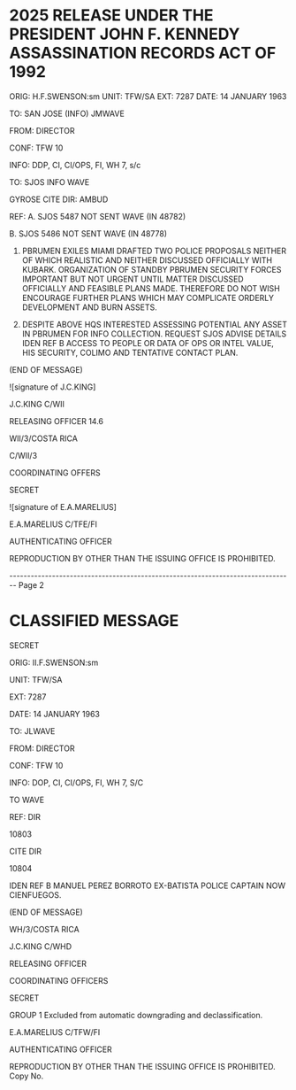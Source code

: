 # 2025 RELEASE UNDER THE PRESIDENT JOHN F. KENNEDY ASSASSINATION RECORDS ACT OF 1992

ORIG: H.F.SWENSON:sm
UNIT: TFW/SA
EXT: 7287
DATE: 14 JANUARY 1963

TO: SAN JOSE (INFO) JMWAVE

FROM: DIRECTOR

CONF: TFW 10

INFO: DDP, CI, CI/OPS, FI, WH 7, s/c

TO: SJOS INFO WAVE

GYROSE CITE DIR: AMBUD

REF: A. SJOS 5487 NOT SENT WAVE (IN 48782)

B. SJOS 5486 NOT SENT WAVE (IN 48778)

1. PBRUMEN EXILES MIAMI DRAFTED TWO POLICE PROPOSALS NEITHER OF WHICH REALISTIC AND NEITHER DISCUSSED OFFICIALLY WITH KUBARK. ORGANIZATION OF STANDBY PBRUMEN SECURITY FORCES IMPORTANT BUT NOT URGENT UNTIL MATTER DISCUSSED OFFICIALLY AND FEASIBLE PLANS MADE. THEREFORE DO NOT WISH ENCOURAGE FURTHER PLANS WHICH MAY COMPLICATE ORDERLY DEVELOPMENT AND BURN ASSETS.

2. DESPITE ABOVE HQS INTERESTED ASSESSING POTENTIAL ANY ASSET IN PBRUMEN FOR INFO COLLECTION. REQUEST SJOS ADVISE DETAILS IDEN REF B ACCESS TO PEOPLE OR DATA OF OPS OR INTEL VALUE, HIS SECURITY, COLIMO AND TENTATIVE CONTACT PLAN.

(END OF MESSAGE)

![signature of J.C.KING]

J.C.KING
C/WII

RELEASING OFFICER 14.6

WII/3/COSTA RICA

C/WII/3

COORDINATING OFFERS

SECRET

![signature of E.A.MARELIUS]

E.A.MARELIUS
C/TFE/FI

AUTHENTICATING OFFICER

REPRODUCTION BY OTHER THAN THE ISSUING OFFICE IS PROHIBITED.


-------------------------------------------------------------------------------- Page 2

# CLASSIFIED MESSAGE

SECRET

ORIG: II.F.SWENSON:sm

UNIT: TFW/SA

EXT: 7287

DATE: 14 JANUARY 1963

TO: JLWAVE

FROM: DIRECTOR

CONF: TFW 10

INFO: DOP, CI, CI/OPS, FI, WH 7, S/C

TO WAVE

REF: DIR

10803

CITE DIR

10804

IDEN REF B MANUEL PEREZ BORROTO EX-BATISTA POLICE
CAPTAIN NOW CIENFUEGOS.

(END OF MESSAGE)

WH/3/COSTA RICA

J.C.KING
C/WHD

RELEASING OFFICER

COORDINATING OFFICERS

SECRET

GROUP 1
Excluded from automatic downgrading and declassification.

E.A.MARELIUS
C/TFW/FI

AUTHENTICATING OFFICER

REPRODUCTION BY OTHER THAN THE ISSUING OFFICE IS PROHIBITED.
Copy No.
